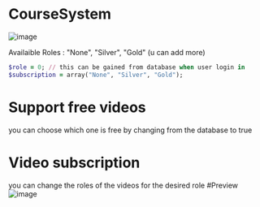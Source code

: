 # CourseSystem
![image](https://github.com/SwagAPI/CourseSystem/assets/108799236/2433bdac-3cd6-467f-8f98-b727ed885cb6)

Availaible Roles : "None", "Silver", "Gold" (u can add more)

```ruby
$role = 0; // this can be gained from database when user login in
$subscription = array("None", "Silver", "Gold");
```
# Support free videos
you can choose which one is free by changing from the database to true
# Video subscription
you can change the roles of the videos for the desired role
#Preview
![image](https://github.com/SwagAPI/CourseSystem/assets/108799236/840a49be-f551-4327-83fd-544e8d90a526)
